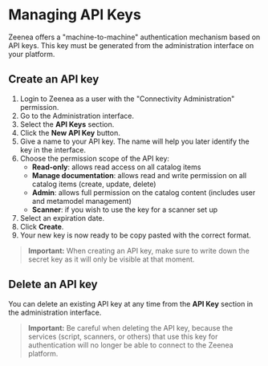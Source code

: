 # Managing API Keys

Zeenea offers a "machine-to-machine" authentication mechanism based on API keys. This key must be generated from the administration interface on your platform.

## Create an API key

1. Login to Zeenea as a user with the "Connectivity Administration" permission.
2. Go to the Administration interface.
3. Select the **API Keys** section.
4. Click the **New API Key** button.
5. Give a name to your API key. The name will help you later identify the key in the interface.
6. Choose the permission scope of the API key:
   * **Read-only**: allows read access on all catalog items
   * **Manage documentation**: allows read and write permission on all catalog items (create, update, delete)
   * **Admin**: allows full permission on the catalog content (includes user and metamodel management)
   * **Scanner**: if you wish to use the key for a scanner set up
7. Select an expiration date.
8. Click **Create**.
9. Your new key is now ready to be copy pasted with the correct format. 

> **Important:** When creating an API key, make sure to write down the secret key as it will only be visible at that moment.
 
## Delete an API key

You can delete an existing API key at any time from the **API Key** section in the administration interface.

> **Important:** Be careful when deleting the API key, because the services (script, scanners, or others) that use this key for authentication will no longer be able to connect to the Zeenea platform.
